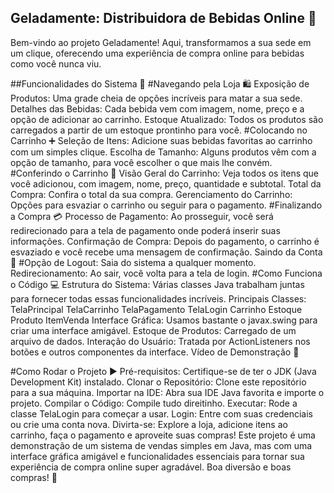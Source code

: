 ## Geladamente: Distribuidora de Bebidas Online 🍹
Bem-vindo ao projeto Geladamente! Aqui, transformamos a sua sede em um clique, oferecendo uma experiência de compra online para bebidas como você nunca viu.

##Funcionalidades do Sistema 🚀
#Navegando pela Loja 🛍️
Exposição de Produtos: Uma grade cheia de opções incríveis para matar a sua sede.
Detalhes das Bebidas: Cada bebida vem com imagem, nome, preço e a opção de adicionar ao carrinho.
Estoque Atualizado: Todos os produtos são carregados a partir de um estoque prontinho para você.
#Colocando no Carrinho ➕
Seleção de Itens: Adicione suas bebidas favoritas ao carrinho com um simples clique.
Escolha de Tamanho: Alguns produtos vêm com a opção de tamanho, para você escolher o que mais lhe convém.
#Conferindo o Carrinho 🛒
Visão Geral do Carrinho: Veja todos os itens que você adicionou, com imagem, nome, preço, quantidade e subtotal.
Total da Compra: Confira o total da sua compra.
Gerenciamento do Carrinho: Opções para esvaziar o carrinho ou seguir para o pagamento.
#Finalizando a Compra 💳
Processo de Pagamento: Ao prosseguir, você será redirecionado para a tela de pagamento onde poderá inserir suas informações.
Confirmação de Compra: Depois do pagamento, o carrinho é esvaziado e você recebe uma mensagem de confirmação.
Saindo da Conta 🔐
#Opção de Logout: Saia do sistema a qualquer momento.
Redirecionamento: Ao sair, você volta para a tela de login.
#Como Funciona o Código 💻
Estrutura do Sistema: Várias classes Java trabalham juntas para fornecer todas essas funcionalidades incríveis.
Principais Classes:
TelaPrincipal
TelaCarrinho
TelaPagamento
TelaLogin
Carrinho
Estoque
Produto
ItemVenda
Interface Gráfica: Usamos bastante o javax.swing para criar uma interface amigável.
Estoque de Produtos: Carregado de um arquivo de dados.
Interação do Usuário: Tratada por ActionListeners nos botões e outros componentes da interface.
Vídeo de Demonstração 🎥


#Como Rodar o Projeto ▶️
Pré-requisitos: Certifique-se de ter o JDK (Java Development Kit) instalado.
Clonar o Repositório: Clone este repositório para a sua máquina.
Importar na IDE: Abra sua IDE Java favorita e importe o projeto.
Compilar o Código: Compile tudo direitinho.
Executar: Rode a classe TelaLogin para começar a usar.
Login: Entre com suas credenciais ou crie uma conta nova.
Divirta-se: Explore a loja, adicione itens ao carrinho, faça o pagamento e aproveite suas compras!
Este projeto é uma demonstração de um sistema de vendas simples em Java, mas com uma interface gráfica amigável e funcionalidades essenciais para tornar sua experiência de compra online super agradável. Boa diversão e boas compras! 🥂
